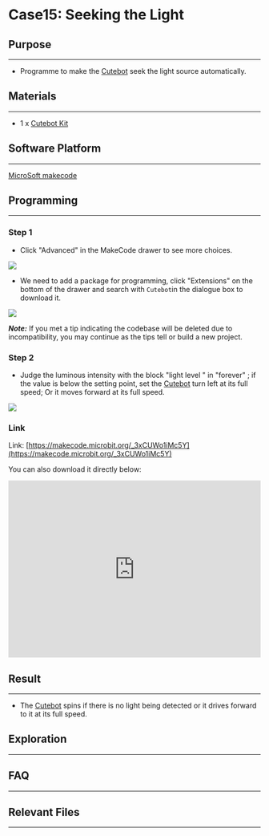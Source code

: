 # Case15: Seeking the Light

## Purpose
---
- Programme to make the [Cutebot](https://www.elecfreaks.com/micro-bit-smart-cutebot.html) seek the light source automatically. 

## Materials 
---
- 1 x [Cutebot Kit](https://www.elecfreaks.com/micro-bit-smart-cutebot.html)
## Software Platform 
---
[MicroSoft makecode](https://makecode.microbit.org/#)

## Programming
---
### Step 1
- Click "Advanced" in the MakeCode drawer to see more choices. 

![](./images/cutebot-pk-1.png)

- We need to add a package for programming, click "Extensions" on the bottom of the drawer and search with `Cutebot`in the dialogue box to download it. 

![](./images/cutebot-pk-11.png)

***Note:*** If you met a tip indicating the codebase will be deleted due to incompatibility, you may continue as the tips tell or build a new project. 

### Step 2

- Judge the luminous intensity with the block "light level " in "forever" ; if the value is below the setting point, set the [Cutebot](https://www.elecfreaks.com/micro-bit-smart-cutebot.html) turn left at its full speed; Or it moves forward at its full speed.

![](./images/case_15_01.png)


### Link

Link: [https://makecode.microbit.org/_3xCUWo1iMc5Y](https://makecode.microbit.org/_3xCUWo1iMc5Y)

You can also download it directly below:

<div style="position:relative;height:0;padding-bottom:70%;overflow:hidden;">
<iframe style="position:absolute;top:0;left:0;width:100%;height:100%;" src="https://makecode.microbit.org/#pub:https://makecode.microbit.org/_3xCUWo1iMc5Y" frameborder="0" sandbox="allow-popups allow-forms allow-scripts allow-same-origin">
</iframe>
</div>  


## Result
---
- The [Cutebot](https://www.elecfreaks.com/micro-bit-smart-cutebot.html) spins if there is no light being detected or it drives forward to it at its full speed. 

## Exploration
---

## FAQ
---

## Relevant Files
---
